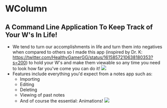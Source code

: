 # WColumn

## A Command Line Application To Keep Track of Your W's In Life!

+ We tend to turn our accomplishments in life and turn them into negatives when compared to others so I made this app (inspired by Dr. K: https://twitter.com/HealthyGamerGG/status/1615857210638180353?s=200) to hold your W's and make them viewable so any time you need to look how far you've come you can do it!
![](https://github.com/Love-Pengy/WColumn/blob/main/WColumn/gifs/WColumnInput.gif)
+ Features include everything you'd expect from a notes app such as:
  + Importing
  + Editing
  + Deleting
  + Viewing of past notes
  + And of course the essential: Animations!
![](https://github.com/Love-Pengy/WColumn/blob/main/WColumn/gifs/WColumnInput2.gif)
